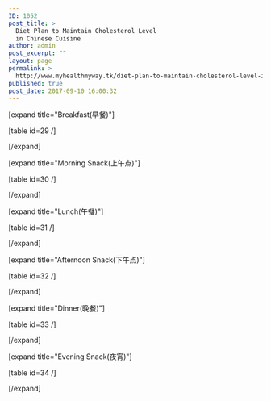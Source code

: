```yaml
---
ID: 1052
post_title: >
  Diet Plan to Maintain Cholesterol Level
  in Chinese Cuisine
author: admin
post_excerpt: ""
layout: page
permalink: >
  http://www.myhealthmyway.tk/diet-plan-to-maintain-cholesterol-level-in-chinese-cuisine/
published: true
post_date: 2017-09-10 16:00:32
---
```

<p style="text-align: left;">[expand title="Breakfast(早餐)"]</p>
[table id=29 /]
<p style="text-align: left;">[/expand]</p>
<p style="text-align: left;">[expand title="Morning Snack(上午点)"]</p>
[table id=30 /]
<p style="text-align: left;">[/expand]</p>
<p style="text-align: left;">[expand title="Lunch(午餐)"]</p>
[table id=31 /]
<p style="text-align: left;">[/expand]</p>
<p style="text-align: left;">[expand title="Afternoon Snack(下午点)"]</p>
[table id=32 /]
<p style="text-align: left;">[/expand]</p>
<p style="text-align: left;">[expand title="Dinner(晚餐)"]</p>
[table id=33 /]
<p style="text-align: left;">[/expand]</p>
<p style="text-align: left;">[expand title="Evening Snack(夜宵)"]</p>
[table id=34 /]
<p style="text-align: left;">[/expand]</p>